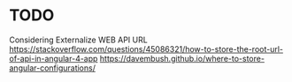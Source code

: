 # TODO
Considering Externalize WEB API URL
https://stackoverflow.com/questions/45086321/how-to-store-the-root-url-of-api-in-angular-4-app
https://davembush.github.io/where-to-store-angular-configurations/